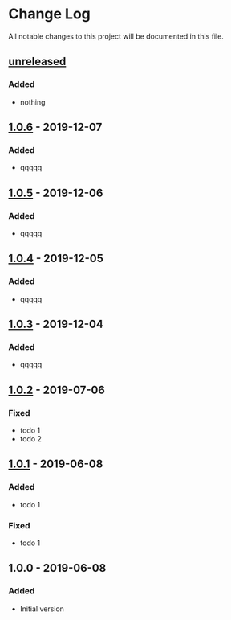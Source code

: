 # Change Log
All notable changes to this project will be documented in this file.

## [unreleased]
### Added
- nothing


## [1.0.6] - 2019-12-07
### Added
- qqqqq


## [1.0.5] - 2019-12-06
### Added
- qqqqq


## [1.0.4] - 2019-12-05
### Added
- qqqqq


## [1.0.3] - 2019-12-04
### Added
- qqqqq

## [1.0.2] - 2019-07-06
### Fixed
- todo 1
- todo 2

## [1.0.1] - 2019-06-08
### Added
- todo 1

### Fixed
- todo 1

## 1.0.0 - 2019-06-08
### Added
- Initial version

[unreleased]: https://github.com/BeckerFrank/test-unleash/compare/1.0.6...HEAD
[1.0.6]: https://github.com/BeckerFrank/test-unleash/compare/1.0.5...1.0.6
[1.0.5]: https://github.com/BeckerFrank/test-unleash/compare/1.0.4...1.0.5
[1.0.4]: https://github.com/BeckerFrank/test-unleash/compare/1.0.3...1.0.4
[1.0.3]: https://github.com/BeckerFrank/test-unleash/compare/1.0.2...1.0.3
[1.0.2]: https://github.com/BeckerFrank/test-unleash/compare/1.0.1...1.0.2
[1.0.1]: https://github.com/BeckerFrank/test-unleash/compare/1.0.0...1.0.1
